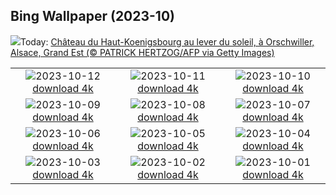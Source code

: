 ## Bing Wallpaper (2023-10)
![](https://www.bing.com/th?id=OHR.KoenigsbourgCastle_FR-FR2607573808_UHD.jpg&w=1000)Today: [Château du Haut-Koenigsbourg au lever du soleil, à Orschwiller, Alsace, Grand Est (© PATRICK HERTZOG/AFP via Getty Images)](https://www.bing.com/th?id=OHR.KoenigsbourgCastle_FR-FR2607573808_UHD.jpg)

|      |      |      |
| :----: | :----: | :----: |
|![](https://www.bing.com/th?id=OHR.IdahoBarn_FR-FR2310070103_UHD.jpg&pid=hp&w=384&h=216&rs=1&c=4)2023-10-12 [download 4k](https://www.bing.com/th?id=OHR.IdahoBarn_FR-FR2310070103_UHD.jpg)|![](https://www.bing.com/th?id=OHR.JohnDayFossil_FR-FR1967502436_UHD.jpg&pid=hp&w=384&h=216&rs=1&c=4)2023-10-11 [download 4k](https://www.bing.com/th?id=OHR.JohnDayFossil_FR-FR1967502436_UHD.jpg)|![](https://www.bing.com/th?id=OHR.MontmartreHarvest_FR-FR1431017113_UHD.jpg&pid=hp&w=384&h=216&rs=1&c=4)2023-10-10 [download 4k](https://www.bing.com/th?id=OHR.MontmartreHarvest_FR-FR1431017113_UHD.jpg)|
|![](https://www.bing.com/th?id=OHR.FremontPetroglyph_FR-FR0691774760_UHD.jpg&pid=hp&w=384&h=216&rs=1&c=4)2023-10-09 [download 4k](https://www.bing.com/th?id=OHR.FremontPetroglyph_FR-FR0691774760_UHD.jpg)|![](https://www.bing.com/th?id=OHR.OctoClam_FR-FR0140007063_UHD.jpg&pid=hp&w=384&h=216&rs=1&c=4)2023-10-08 [download 4k](https://www.bing.com/th?id=OHR.OctoClam_FR-FR0140007063_UHD.jpg)|![](https://www.bing.com/th?id=OHR.GrizzlyFalls_FR-FR9827995252_UHD.jpg&pid=hp&w=384&h=216&rs=1&c=4)2023-10-07 [download 4k](https://www.bing.com/th?id=OHR.GrizzlyFalls_FR-FR9827995252_UHD.jpg)|
|![](https://www.bing.com/th?id=OHR.TaughannockFalls_FR-FR9642838180_UHD.jpg&pid=hp&w=384&h=216&rs=1&c=4)2023-10-06 [download 4k](https://www.bing.com/th?id=OHR.TaughannockFalls_FR-FR9642838180_UHD.jpg)|![](https://www.bing.com/th?id=OHR.GentooJump_FR-FR8699186535_UHD.jpg&pid=hp&w=384&h=216&rs=1&c=4)2023-10-05 [download 4k](https://www.bing.com/th?id=OHR.GentooJump_FR-FR8699186535_UHD.jpg)|![](https://www.bing.com/th?id=OHR.TarantulaNebula_FR-FR8497599803_UHD.jpg&pid=hp&w=384&h=216&rs=1&c=4)2023-10-04 [download 4k](https://www.bing.com/th?id=OHR.TarantulaNebula_FR-FR8497599803_UHD.jpg)|
|![](https://www.bing.com/th?id=OHR.WhitsundaySwirl_FR-FR8218206764_UHD.jpg&pid=hp&w=384&h=216&rs=1&c=4)2023-10-03 [download 4k](https://www.bing.com/th?id=OHR.WhitsundaySwirl_FR-FR8218206764_UHD.jpg)|![](https://www.bing.com/th?id=OHR.VuittonFoundation_FR-FR7982017521_UHD.jpg&pid=hp&w=384&h=216&rs=1&c=4)2023-10-02 [download 4k](https://www.bing.com/th?id=OHR.VuittonFoundation_FR-FR7982017521_UHD.jpg)|![](https://www.bing.com/th?id=OHR.LakeBledSunrise_FR-FR7792923061_UHD.jpg&pid=hp&w=384&h=216&rs=1&c=4)2023-10-01 [download 4k](https://www.bing.com/th?id=OHR.LakeBledSunrise_FR-FR7792923061_UHD.jpg)|
